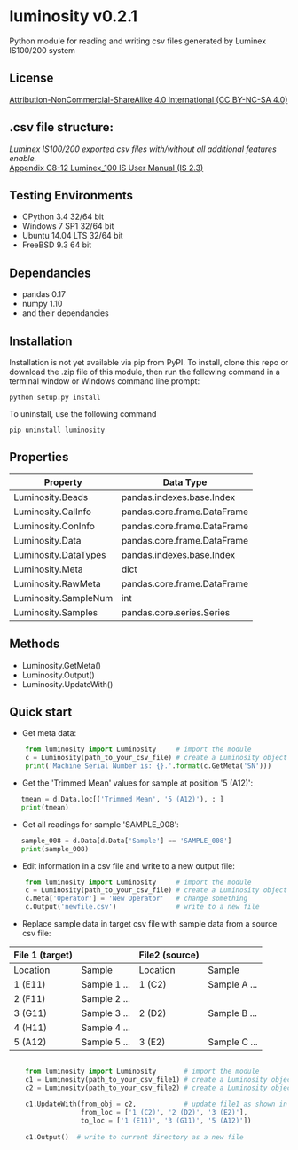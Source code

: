 # luminosity v0.2.1

Python module for reading and writing csv files generated by Luminex IS100/200 system<br>
## License ##
<a href="https://creativecommons.org/licenses/by-nc-sa/4.0/">Attribution-NonCommercial-ShareAlike 4.0 International (CC BY-NC-SA 4.0)</a>


## .csv file structure: ##
_Luminex IS100/200 exported csv files with/without all additional features enable._<br>
<a href="http://www.appliedcytometry.com/Technotes/System_Operation/Technote_32/Luminex_100_IS_User_Manual_(IS2.3).pdf">Appendix C8-12 Luminex_100 IS User Manual (IS 2.3)</a>

## Testing Environments ##
* CPython 3.4 32/64 bit<br>
* Windows 7 SP1 32/64 bit<br>
* Ubuntu 14.04 LTS 32/64 bit<br>
* FreeBSD 9.3 64 bit<br>

## Dependancies
* pandas 0.17
* numpy 1.10
* and their dependancies

## Installation ##
Installation is not yet available via pip from PyPI. To install, clone this repo or download the .zip file of this module, then run the following command in a terminal window or Windows command line prompt:

```
python setup.py install
```

To uninstall, use the following command

```
pip uninstall luminosity
```

## Properties ##

| Property|Data Type|
|------|-------|
| Luminosity.Beads | pandas.indexes.base.Index|
| Luminosity.CalInfo|pandas.core.frame.DataFrame|
| Luminosity.ConInfo|pandas.core.frame.DataFrame|
| Luminosity.Data|pandas.core.frame.DataFrame|
| Luminosity.DataTypes|pandas.indexes.base.Index|
| Luminosity.Meta|dict|
| Luminosity.RawMeta|pandas.core.frame.DataFrame|
| Luminosity.SampleNum|int|
| Luminosity.Samples|pandas.core.series.Series|

## Methods ##

* Luminosity.GetMeta()
* Luminosity.Output()
* Luminosity.UpdateWith()

## Quick start ##
* Get meta data:
```python
    from luminosity import Luminosity     # import the module
	c = Luminosity(path_to_your_csv_file) # create a Luminosity object
    print('Machine Serial Number is: {}.'.format(c.GetMeta('SN')))
```

* Get the 'Trimmed Mean' values for sample at position '5 (A12)':
```python
   tmean = d.Data.loc[('Trimmed Mean', '5 (A12)'), : ]
   print(tmean)
```

* Get all readings for sample 'SAMPLE_008':
```python
   sample_008 = d.Data[d.Data['Sample'] == 'SAMPLE_008']
   print(sample_008)
```

* Edit information in a csv file and write to a new output file:
```python
    from luminosity import Luminosity     # import the module
	c = Luminosity(path_to_your_csv_file) # create a Luminosity object
    c.Meta['Operator'] = 'New Operator'   # change something
    c.Output('newfile.csv')               # write to a new file
```

* Replace sample data in target csv file with sample data from a source csv file:

|File 1 (target) | |File2 (source)||
|-------|---------|-----------|---|
|Location|Sample|Location|	Sample|
|1 (E11)|Sample 1 ...|1 (C2)|Sample A ...|
|2 (F11)|Sample 2 ...||
|3 (G11)|Sample 3 ...|2 (D2)|Sample B ...|
|4 (H11)|Sample 4 ...||
|5 (A12)|Sample 5 ...|3 (E2)|Sample C ...|

```python
    
    from luminosity import Luminosity       # import the module
	c1 = Luminosity(path_to_your_csv_file1) # create a Luminosity object 1
    c2 = Luminosity(path_to_your_csv_file2) # create a Luminosity object 2
    
    c1.UpdateWith(from_obj = c2,            # update file1 as shown in above table
                  from_loc = ['1 (C2)', '2 (D2)', '3 (E2)'], 
                  to_loc = ['1 (E11)', '3 (G11)', '5 (A12)'])
                  
    c1.Output()  # write to current directory as a new file
```
